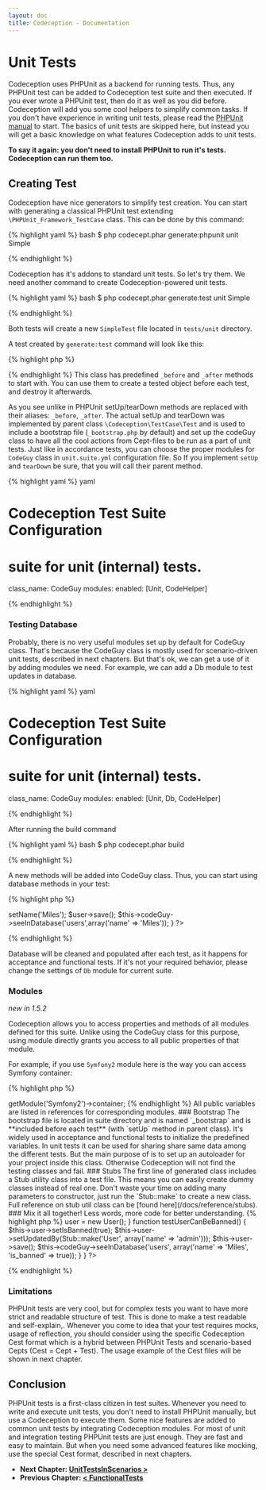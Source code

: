 ```yaml
---
layout: doc
title: Codeception - Documentation
---
```


# Unit Tests

Codeception uses PHPUnit as a backend for running tests. Thus, any PHPUnit test can be added to Codeception test suite and then executed.
If you ever wrote a PHPUnit test, then do it as well as you did before. Codeception will add you some cool helpers to simplify common tasks.
If you don't have experience in writing unit tests, please read the [PHPUnit manual](http://www.phpunit.de/manual/3.6/en/index.html) to start.
The basics of unit tests are skipped here, but instead you will get a basic knowledge on what features Codeception adds to unit tests.

__To say it again: you don't need to install PHPUnit to run it's tests. Codeception can run them too.__

## Creating Test

Codeception have nice generators to simplify test creation.
You can start with generating a classical PHPUnit test extending `\PHPUnit_Framework_TestCase` class.
This can be done by this command:

{% highlight yaml %}
bash
$ php codecept.phar generate:phpunit unit Simple

{% endhighlight %}

Codeception has it's addons to standard unit tests. So let's try them.
We need another command to create Codeception-powered unit tests.

{% highlight yaml %}
bash
$ php codecept.phar generate:test unit Simple

{% endhighlight %}

Both tests will create a new `SimpleTest` file located in `tests/unit` directory.

A test created by `generate:test` command will look like this:

{% highlight php %}

<?php
use Codeception\Util\Stub;

class SimpleTest extends \Codeception\TestCase\Test
{
   /**
    * @var CodeGuy
    */
    protected $codeGuy;

    // executed before each test
    protected function _before()
    {
    }

    // executed after each test
    protected function _after()
    {
    }
}
?>

{% endhighlight %}
This class has predefined `_before` and `_after` methods to start with. You can use them to create a tested object before each test, and destroy it afterwards.

As you see unlike in PHPUnit setUp/tearDown methods are replaced with their aliases: `_before`, `_after`.
The actual setUp and tearDown was implemented by parent class `\Codeception\TestCase\Test` and is used to include a bootstrap file (`_bootstrap.php` by default) and set up the codeGuy class to have all the cool actions from Cept-files to be run as a part of unit tests. Just like in accordance tests, you can choose the proper modules for `CodeGuy` class in `unit.suite.yml` configuration file.
So If you implement `setUp` and `tearDown` be sure, that you will call their parent method.


{% highlight yaml %}
yaml
# Codeception Test Suite Configuration

# suite for unit (internal) tests.
class_name: CodeGuy
modules:
    enabled: [Unit, CodeHelper]

{% endhighlight %}

### Testing Database

Probably, there is no very useful modules set up by default for CodeGuy class. That's because the CodeGuy class is mostly used for scenario-driven unit tests, described in next chapters. But that's ok, we can get a use of it by adding modules we need. For example, we can add a Db module to test updates in database.

{% highlight yaml %}
yaml
# Codeception Test Suite Configuration

# suite for unit (internal) tests.
class_name: CodeGuy
modules:
    enabled: [Unit, Db, CodeHelper]

{% endhighlight %}

After running the build command

{% highlight yaml %}
bash
$ php codecept.phar build

{% endhighlight %}

A new methods will be added into CodeGuy class. Thus, you can start using database methods in your test:

{% highlight php %}

<?php
function testSavingUser()
{
	$user = new User();
	$user->setName('Miles');
	$user->save();
	$this->codeGuy->seeInDatabase('users',array('name' => 'Miles'));
}
?>

{% endhighlight %}

Database will be cleaned and populated after each test, as it happens for acceptance and functional tests.
If it's not your required behavior, please change the settings of `Db` module for current suite.

### Modules

*new in 1.5.2*

Codeception allows you to access properties and methods of all modules defined for this suite. Unlike using the CodeGuy class for this purpose, using module directly grants you access to all public properties of that module.

For example, if you use `Symfony2` module here is the way you can access Symfony container:

{% highlight php %}

<?php
/**
 * @var Symfony\Component\DependencyInjection\Container
 */
$container = $this->getModule('Symfony2')->container;

{% endhighlight %}

All public variables are listed in references for corresponding modules.

### Bootstrap

The bootstrap file is located in suite directory and is named `_bootstrap` and is **included before each test** (with `setUp` method in parent class). It's widely used in acceptance and functional tests to initialize the predefined variables. In unit tests it can be used for sharing share same data among the different tests. But the main purpose of is to set up an autoloader for your project inside this class. Otherwise Codeception will not find the testing classes and fail.

### Stubs

The first line of generated class includes a Stub utility class into a test file. This means you can easily create dummy classes instead of real one. Don't waste your time on adding many parameters to constructor, just run the `Stub::make` to create a new class.

Full reference on stub util class can be [found here](/docs/reference/stubs).

### Mix it all together!

Less words, more code for better understanding.

{% highlight php %}

<?php
use Codeception\Util\Stub;

class SimpleTest extends \Codeception\TestCase\Test
{
   /**
    * @var CodeGuy
    */
    protected $codeGuy;

    function _before()
    {
        $this->user = new User();
    }

    function testUserCanBeBanned()
    {
    	$this->user->setIsBanned(true);
    	$this->user->setUpdatedBy(Stub::make('User', array('name' => 'admin')));
    	$this->user->save();
    	$this->codeGuy->seeInDatabase('users', array('name' => 'Miles', 'is_banned' => true));
    }
}
?>

{% endhighlight %}

### Limitations

PHPUnit tests are very cool, but for complex tests you want to have more strict and readable structure of test. This is done to make a test readable and self-explain,. Whenever you come to idea that your test requires mocks, usage of reflection, you should consider using the specific Codeception Cest format which is a hybrid between PHPUnit Tests and scenario-based Cepts (Cest = Cept + Test). The usage example of the Cest files will be shown in next chapter.

## Conclusion

PHPUnit tests is a first-class citizen in test suites. Whenever you need to write and execute unit tests, you don't need to install PHPUnit manually, but use a Codeception to execute them. Some nice features are added to common unit tests by integrating Codeception modules. For most of unit and integration testing PHPUnit tests are just enough. They are fast and easy to maintain. But when you need some advanced features like mocking, use the special Cest format, described in next chapters.



* **Next Chapter: [UnitTestsInScenarios >](/docs/07-UnitTestsInScenarios)**
* **Previous Chapter: [< FunctionalTests](/docs/05-FunctionalTests)**